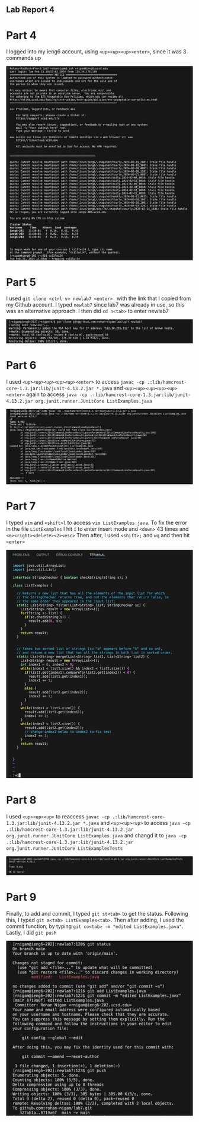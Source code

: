 ## Lab Report 4

# Part 4

I logged into my ieng6 account, using `<up><up><up><enter>`, since it was 3 commands up

![Image](image1.png)

# Part 5

I used `git clone <ctrl v> newlab7 <enter> ` with the link that I copied from my Github account. I typed `newlab7` since lab7 was already in use, so this was an alternative approach. I then did `cd n<tab>` to enter newlab7

![Image](image2.png)

# Part 6

I used `<up><up><up><up><up><enter>` to access `javac -cp .:lib/hamcrest-core-1.3.jar:lib/junit-4.13.2.jar *.java` and `<up><up><up><up><up><enter>` again to access `java -cp .:lib/hamcrest-core-1.3.jar:lib/junit-4.13.2.jar org.junit.runner.JUnitCore ListExamples.java`

![Image](image3.png)

# Part 7
I typed `vim` and `<shift>l` to access `vim ListExamples.java`. To fix the error in the file `ListExamples` I hit `i` to enter insert mode and `<down>` 43 times and `<e><right><delete><2><esc>` Then after, I used `<shift>;` and `wq` and then hit `<enter>`

![Image](image4.png)

# Part 8

I used `<up><up><up>` to reaccess `javac -cp .:lib/hamcrest-core-1.3.jar:lib/junit-4.13.2.jar *.java` and `<up><up><up>` to access `java -cp .:lib/hamcrest-core-1.3.jar:lib/junit-4.13.2.jar org.junit.runner.JUnitCore ListExamples.java` and changd it to `java -cp .:lib/hamcrest-core-1.3.jar:lib/junit-4.13.2.jar org.junit.runner.JUnitCore ListExamplesTests`

![Image](image5.png)

# Part 9

Finally, to add and commit, I typed `git st<tab>` to get the status. Following this, I typed `git a<tab> ListExamples<tab>`. Then after adding, I used the commit function, by typing `git co<tab> -m "edited ListExamples.java"`. Lastly, I did `git push`

![Image](image6.png)
